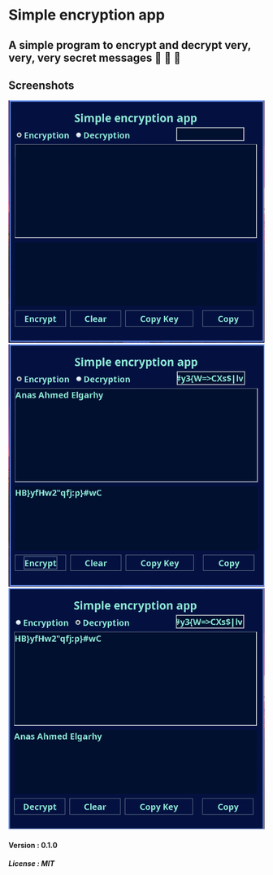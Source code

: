 # Simple encryption app
## A simple program to encrypt and decrypt very, very, very secret messages 🤫 🤫 🤫

## Screenshots

<img alt="empty" src="./Screenshots/1.png"/>
<img alt="encrypt" src="./Screenshots/2.png"/>
<img alt="decrypt" src="./Screenshots/3.png"/>

#### Version : 0.1.0
##### License : MIT